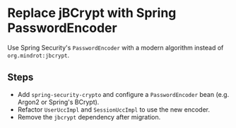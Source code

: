 # Replace jBCrypt with Spring PasswordEncoder

Use Spring Security's `PasswordEncoder` with a modern algorithm instead of `org.mindrot:jbcrypt`.

## Steps
- Add `spring-security-crypto` and configure a `PasswordEncoder` bean (e.g. Argon2 or Spring's BCrypt).
- Refactor `UserUccImpl` and `SessionUccImpl` to use the new encoder.
- Remove the `jbcrypt` dependency after migration.
